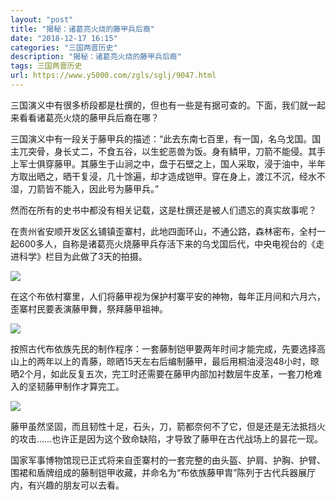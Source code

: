 ```yaml
---
layout: "post"
title: "揭秘：诸葛亮火烧的藤甲兵后裔"
date: "2018-12-17 16:15"
categories: "三国两晋历史"
description: "揭秘：诸葛亮火烧的藤甲兵后裔"
tags: 三国两晋历史
url: https://www.y5000.com/zgls/sglj/9047.html
---
```






三国演义中有很多桥段都是杜撰的，但也有一些是有据可查的。下面，我们就一起来看看诸葛亮火烧的藤甲兵后裔在哪？

三国演义中有一段关于藤甲兵的描述：“此去东南七百里，有一国，名乌戈国。国主兀突骨，身长丈二，不食五谷，以生蛇恶兽为饭。身有鳞甲，刀箭不能侵。其手上军士俱穿藤甲。其藤生于山涧之中，盘于石壁之上，国人采取，浸于油中，半年方取出晒之，晒干复浸，几十馀遍，却才造成铠甲。穿在身上，渡江不沉，经水不湿，刀箭皆不能入，因此号为藤甲兵。”

然而在所有的史书中都没有相关记载，这是杜撰还是被人们遗忘的真实故事呢？

在贵州省安顺开发区幺铺镇歪寨村，此地四面环山，不通公路，森林密布，全村一起600多人，自称是诸葛亮火烧藤甲兵存活下来的乌戈国后代，中央电视台的《走进科学》栏目为此做了3天的拍摄。

![](https://img.y5000.com/uploads/allimg/170103/154K413Q-0.jpg)

在这个布依村寨里，人们将藤甲视为保护村寨平安的神物，每年正月间和六月六，歪寨村民要表演藤甲舞，祭拜藤甲祖神。

![](https://img.y5000.com/uploads/allimg/170103/154K43H3-1.jpg)

按照古代布依族先民的制作程序：一套藤制铠甲要两年时间才能完成，先要选择高山上的两年以上的青藤，晾晒15天左右后编制藤甲，最后用桐油浸泡48小时，晾晒2个月，如此反复五次，完工时还需要在藤甲内部加衬数层牛皮革，一套刀枪难入的坚韧藤甲制作才算完工。

![](https://img.y5000.com/uploads/allimg/170103/154K41640-2.jpg)

藤甲虽然坚固，而且韧性十足，石头，刀，箭都奈何不了它，但是还是无法抵挡火的攻击……也许正是因为这个致命缺陷，才导致了藤甲在古代战场上的昙花一现。

国家军事博物馆现已正式将来自歪寨村的一套完整的由头盔、护肩、护胸、护臂、围裙和盾牌组成的藤制铠甲收藏，并命名为“布依族藤甲胄”陈列于古代兵器展厅内，有兴趣的朋友可以去看。
